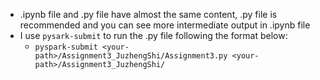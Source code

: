 + .ipynb file and .py file have almost the same content, .py file is recommended and you can see more intermediate output in .ipynb file
+ I use `pysark-submit` to run the .py file following the format below:
    + `pyspark-submit <your-path>/Assignment3_JuzhengShi/Assignment3.py <your-path>/Assignment3_JuzhengShi/`